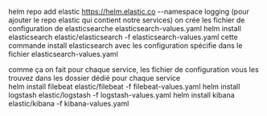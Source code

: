 helm repo add elastic https://helm.elastic.co --namespace logging   (pour ajouter le repo elastic qui contient notre services)
on crée les fichier de configuration de elasticsearche elasticsearch-values.yaml
helm install elasticsearch elastic/elasticsearch -f elasticsearch-values.yaml
cette commande install elasticsearch avec les configuration spécifie dans le fichier elasticsearch-values.yaml

comme ça on fait pour chaque service, les fichier de configuration vous les trouvez dans les dossier dédié pour chaque service  
helm install filebeat elastic/filebeat -f filebeat-values.yaml
helm install logstash elastic/logstash -f logstash-values.yaml
helm install kibana elastic/kibana -f kibana-values.yaml

